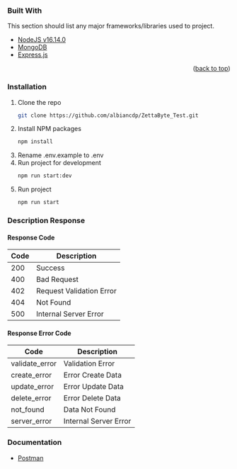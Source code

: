### Built With

This section should list any major frameworks/libraries used to project.

* [NodeJS v16.14.0](https://nodejs.org/)
* [MongoDB](https://www.mongodb.com/)
* [Express.js](https://expressjs.com/)

<p align="right">(<a href="#top">back to top</a>)</p>

### Installation

1. Clone the repo
   ```sh
   git clone https://github.com/albiancdp/ZettaByte_Test.git
   ```
2. Install NPM packages
   ```sh
   npm install
   ```
3. Rename .env.example to .env
4. Run project for development
   ```sh
   npm run start:dev
   ```
5. Run project 
   ```sh
   npm run start
   ```

### Description Response

#### Response Code
Code | Description |
--- | --- |
200 | Success |
400 | Bad Request |
402 | Request Validation Error |
404 | Not Found |
500 | Internal Server Error |

#### Response Error Code
Code | Description |
--- | --- |
validate_error | Validation Error |
create_error | Error Create Data |
update_error | Error Update Data |
delete_error | Error Delete Data |
not_found | Data Not Found |
server_error | Internal Server Error |

### Documentation

* [Postman](https://www.postman.com/terbang/workspace/articel-doc-test/collection/5788866-fdfb72b4-0da7-477e-9d83-9cde12b39331?action=share&creator=5788866)